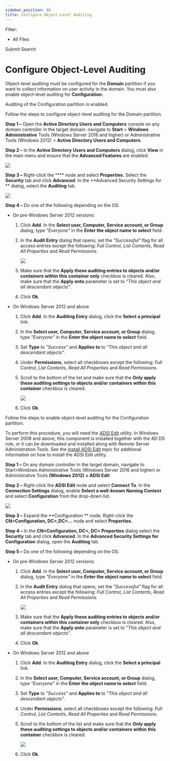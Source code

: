 ```yaml
---
sidebar_position: 86
title: Configure Object-Level Auditing
---
```


Filter: 

* All Files

Submit Search

# Configure Object-Level Auditing

Object-level auditing must be configured for the **Domain** partition if you want to collect information on user activity in the domain. You must also enable object-level auditing for **Configuration**.

Auditing of the Configuration partition is enabled.

Follow the steps to configure object-level auditing for the Domain partition.

**Step 1 –** Open the **Active Directory Users and Computers** console on any domain controller in the target domain: navigate to **Start** > **Windows Administrative** Tools (Windows Server 2016 and higher) or Administrative Tools (Windows 2012) > **Active Directory Users and Computers**.

**Step 2 –** In the **Active Directory Users and Computers** dialog, click **View** in the main menu and ensure that the **Advanced Features** are enabled.

![](../../../Resources/Images/Auditor/ManualConfig/ManualConfig_ADUC_AdvSecWinServer2016.png)

**Step 3 –** Right-click the **** node and select **Properties.** Select the **Security** tab and click **Advanced**. In the **Advanced Security Settings for ** dialog, select the **Auditing** tab.

![](../../../Resources/Images/Auditor/ManualConfig/ManualConfig_ADUC_AdvAuditing_WinServer2016.png)

**Step 4 –** Do one of the following depending on the OS:

* On pre-Windows Server 2012 versions:

  1. Click **Add**. In the **Select user, Computer, Service account, or Group** dialog, type *"Everyone"* in the **Enter the object name to select** field.
  2. In the **Audit Entry** dialog that opens, set the *"Successful"* flag for all access entries except the following: *Full Control*, *List Contents*, *Read All Properties* and *Read Permissions*.

     ![](../../../Resources/Images/Auditor/ManualConfig/ManualConfig_ObjectLevel_Entry2008.png)
  3. Make sure that the **Apply these auditing entries to objects and/or containers within this container only** checkbox is cleared. Also, make sure that the **Apply onto** parameter is set to *"This object and all descendant objects"*.
  4. Click **Ok**.
* On Windows Server 2012 and above

  1. Click **Add**. In the **Auditing Entry** dialog, click the **Select a principal** link.
  2. In the **Select user, Computer, Service account, or Group** dialog, type *"Everyone"* in the **Enter the object name to select** field.
  3. Set **Type** to *"Success"* and **Applies to** to *"This object and all descendant objects"*.
  4. Under **Permissions**, select all checkboxes except the following: *Full Control*, *List Contents*, *Read All Properties* and *Read Permissions*.
  5. Scroll to the bottom of the list and make sure that the **Only apply these auditing settings to objects and/or containers within this container** checkbox is cleared.

     ![](../../../Resources/Images/Auditor/ManualConfig/ManualConfig_ObjectLevel_WinServer2016.png)
  6. Click **Ok**.

Follow the steps to enable object-level auditing for the Configuration partition.

To perform this procedure, you will need the [ADSI Edit](http://technet.microsoft.com/en-us/library/cc773354(v=ws.10).aspx "ADSI Edit") utility. In Windows Server 2008 and above, this component is installed together with the AD DS role, or it can be downloaded and installed along with Remote Server Administration Tools. See the [Install ADSI Edit](ADSI "Install ADSI Edit") topic for additional information on how to install the ADSI Edit utility.

**Step 1 –** On any domain controller in the target domain, navigate to Start>Windows Administrative Tools (Windows Server 2016 and higher) or Administrative Tools **(Windows 2012)** **> ADSI Edit**.

**Step 2 –** Right-click the **ADSI Edit** node and select **Connect To**. In the **Connection Settings** dialog, enable **Select a well-known Naming Context** and select **Configuration** from the drop-down list.

![](../../../Resources/Images/Auditor/ManualConfig/ManualConfig_ADSI_ConnectionWinServer2016.png)

**Step 3 –** Expand the **Configuration ** node. Right-click the **CN=Configuration, DC=,DC=…** node and select **Properties.**

**Step 4 –** In the **CN=Configuration, DC=, DC= Properties** dialog select the **Security** tab and click **Advanced**. In the **Advanced Security Settings for Configuration** dialog, open the **Auditing** tab.

**Step 5 –**  Do one of the following depending on the OS:

* On pre-Windows Server 2012 versions:

  1. Click **Add**. In the **Select user, Computer, Service account, or Group** dialog, type *"Everyone"* in the **Enter the object name to select** field.
  2. In the **Audit Entry** dialog that opens, set the *"Successful"* flag for all access entries except the following: *Full Control*, *List Contents*, *Read All Properties* and *Read Permissions*.

     ![](../../../Resources/Images/Auditor/ManualConfig/ManualConfig_ObjectLevel_Entry2008.png)
  3. Make sure that the **Apply these auditing entries to objects and/or containers within this container only** checkbox is cleared. Also, make sure that the **Apply onto** parameter is set to *"This object and all descendant objects"*.
  4. Click **Ok**.
* On Windows Server 2012 and above

  1. Click **Add**. In the **Auditing Entry** dialog, click the **Select a principal** link.
  2. In the **Select user, Computer, Service account, or Group** dialog, type *"Everyone"* in the **Enter the object name to select** field.
  3. Set **Type** to *"Success"* and **Applies to** to *"This object and all descendant objects"*.
  4. Under **Permissions**, select all checkboxes except the following: *Full Control*, *List Contents*, *Read All Properties* and *Read Permissions*.
  5. Scroll to the bottom of the list and make sure that the **Only apply these auditing settings to objects and/or containers within this container** checkbox is cleared.

     ![](../../../Resources/Images/Auditor/ManualConfig/ManualConfig_ObjectLevel_WinServer2016.png)
  6. Click **Ok**.